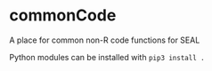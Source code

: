 # commonCode
A place for common non-R code functions for SEAL

Python modules can be installed with `pip3 install .`
